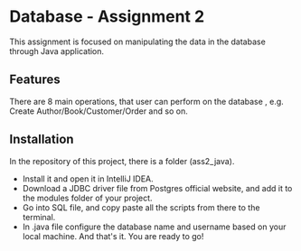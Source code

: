 # Database - Assignment 2

This assignment is focused on manipulating the data in the database through Java application.

## Features

There are 8 main operations, that user can perform on the database , e.g. Create Author/Book/Customer/Order and so on.
## Installation

In the repository of this project, there is a folder (ass2_java).
- Install it and open it in IntelliJ IDEA.
- Download a JDBC driver file from Postgres official website, and add it to the modules folder of your project.
- Go into SQL file, and copy paste all the scripts from there to the terminal.
- In .java file configure the database name and username based on your local machine. And that's it. You are ready to go!
